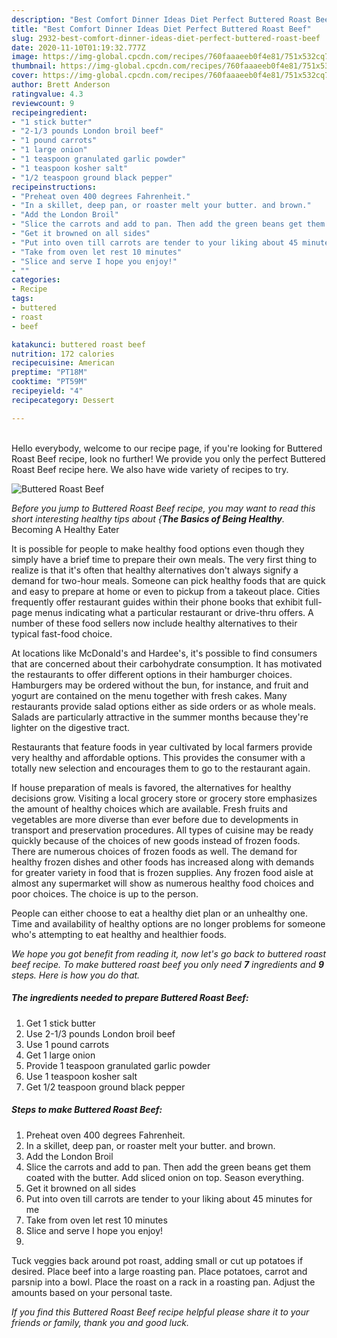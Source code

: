 ```yaml
---
description: "Best Comfort Dinner Ideas Diet Perfect Buttered Roast Beef"
title: "Best Comfort Dinner Ideas Diet Perfect Buttered Roast Beef"
slug: 2932-best-comfort-dinner-ideas-diet-perfect-buttered-roast-beef
date: 2020-11-10T01:19:32.777Z
image: https://img-global.cpcdn.com/recipes/760faaaeeb0f4e81/751x532cq70/buttered-roast-beef-recipe-main-photo.jpg
thumbnail: https://img-global.cpcdn.com/recipes/760faaaeeb0f4e81/751x532cq70/buttered-roast-beef-recipe-main-photo.jpg
cover: https://img-global.cpcdn.com/recipes/760faaaeeb0f4e81/751x532cq70/buttered-roast-beef-recipe-main-photo.jpg
author: Brett Anderson
ratingvalue: 4.3
reviewcount: 9
recipeingredient:
- "1 stick butter"
- "2-1/3 pounds London broil beef"
- "1 pound carrots"
- "1 large onion"
- "1 teaspoon granulated garlic powder"
- "1 teaspoon kosher salt"
- "1/2 teaspoon ground black pepper"
recipeinstructions:
- "Preheat oven 400 degrees Fahrenheit."
- "In a skillet, deep pan, or roaster melt your butter. and brown."
- "Add the London Broil"
- "Slice the carrots and add to pan. Then add the green beans get them coated with the butter. Add sliced onion on top. Season everything."
- "Get it browned on all sides"
- "Put into oven till carrots are tender to your liking about 45 minutes for me"
- "Take from oven let rest 10 minutes"
- "Slice and serve I hope you enjoy!"
- ""
categories:
- Recipe
tags:
- buttered
- roast
- beef

katakunci: buttered roast beef 
nutrition: 172 calories
recipecuisine: American
preptime: "PT18M"
cooktime: "PT59M"
recipeyield: "4"
recipecategory: Dessert

---
```

<br>
Hello everybody, welcome to our recipe page, if you're looking for Buttered Roast Beef recipe, look no further! We provide you only the perfect Buttered Roast Beef recipe here. We also have wide variety of recipes to try.
<br>


![Buttered Roast Beef](https://img-global.cpcdn.com/recipes/760faaaeeb0f4e81/751x532cq70/buttered-roast-beef-recipe-main-photo.jpg)

<i>Before you jump to Buttered Roast Beef recipe, you may want to read this short interesting healthy tips about {<strong>The Basics of Being Healthy</strong>.</i>
Becoming A Healthy Eater

It is possible for people to make healthy food options even though they simply have a brief time to prepare their own meals. The very first thing to realize is that it's often that healthy alternatives don't always signify a demand for two-hour meals. Someone can pick healthy foods that are quick and easy to prepare at home or even to pickup from a takeout place. Cities frequently offer restaurant guides within their phone books that exhibit full-page menus indicating what a particular restaurant or drive-thru offers. A number of these food sellers now include healthy alternatives to their typical fast-food choice.

At locations like McDonald's and Hardee's, it's possible to find consumers that are concerned about their carbohydrate consumption.  It has motivated the restaurants to offer different options in their hamburger choices. Hamburgers may be ordered without the bun, for instance, and fruit and yogurt are contained on the menu together with fresh cakes. Many restaurants provide salad options either as side orders or as whole meals.  Salads are particularly attractive in the summer months because they're lighter on the digestive tract.

Restaurants that feature foods in year cultivated by local farmers provide very healthy and affordable options.  This provides the consumer with a totally new selection and encourages them to go to the restaurant again.

If house preparation of meals is favored, the alternatives for healthy decisions grow. Visiting a local grocery store or grocery store emphasizes the amount of healthy choices which are available. Fresh fruits and vegetables are more diverse than ever before due to developments in transport and preservation procedures.  All types of cuisine may be ready quickly because of the choices of new goods instead of frozen foods. There are numerous choices of frozen foods as well. The demand for healthy frozen dishes and other foods has increased along with demands for greater variety in food that is frozen supplies. Any frozen food aisle at almost any supermarket will show as numerous healthy food choices and poor choices. The choice is up to the person.

People can either choose to eat a healthy diet plan or an unhealthy one. Time and availability of healthy options are no longer problems for someone who's attempting to eat healthy and healthier foods.


<i>We hope you got benefit from reading it, now let's go back to buttered roast beef recipe. To make buttered roast beef you only need <strong>7</strong> ingredients and <strong>9</strong> steps. Here is how you do that.
</i>

##### The ingredients needed to prepare Buttered Roast Beef:

1. Get 1 stick butter
1. Use 2-1/3 pounds London broil beef
1. Use 1 pound carrots
1. Get 1 large onion
1. Provide 1 teaspoon granulated garlic powder
1. Use 1 teaspoon kosher salt
1. Get 1/2 teaspoon ground black pepper


##### Steps to make Buttered Roast Beef:

1. Preheat oven 400 degrees Fahrenheit.
1. In a skillet, deep pan, or roaster melt your butter. and brown.
1. Add the London Broil
1. Slice the carrots and add to pan. Then add the green beans get them coated with the butter. Add sliced onion on top. Season everything.
1. Get it browned on all sides
1. Put into oven till carrots are tender to your liking about 45 minutes for me
1. Take from oven let rest 10 minutes
1. Slice and serve I hope you enjoy!
1. 


Tuck veggies back around pot roast, adding small or cut up potatoes if desired. Place beef into a large roasting pan. Place potatoes, carrot and parsnip into a bowl. Place the roast on a rack in a roasting pan. Adjust the amounts based on your personal taste. 

<i>If you find this Buttered Roast Beef recipe helpful please share it to your friends or family, thank you and good luck.</i>
